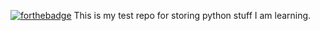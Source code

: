 [![forthebadge](https://forthebadge.com/images/badges/ages-12.svg)](http://forthebadge.com)
This is my test repo for storing python stuff I am learning.
